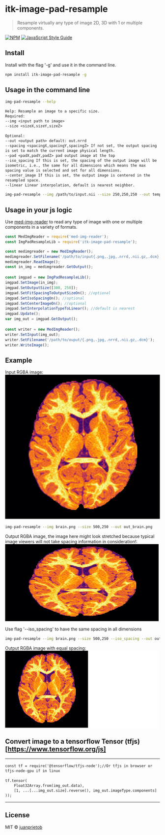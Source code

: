 # itk-image-pad-resample

> Resample virtually any type of image 2D, 3D with 1 or multiple components.

[![NPM](https://img.shields.io/npm/v/itk-image-pad-resample.svg)](https://www.npmjs.com/package/itk-image-pad-resample) [![JavaScript Style Guide](https://img.shields.io/badge/code_style-standard-brightgreen.svg)](https://standardjs.com)

## Install

Install with the flag '-g' and use it in the command line. 

```bash
npm install itk-image-pad-resample -g
```

## Usage in the command line

```bash
img-pad-resample --help
```

```
Help: Resample an image to a specific size.
Required:
--img <input path to image>
--size <sizeX,sizeY,sizeZ>

Optional:
--out <output path> default: out.nrrd
--spacing <spacingX,spacingY,spacingZ> If not set, the output spacing is set to match the current image physical length.
--pad <padX,padY,padZ> pad output image at the top
--iso_spacing If this is set, the spacing of the output image will be isometric, i.e., the same for all dimensions which means the max spacing value is selected and set for all dimensions.
--center_image If this is set, the output image is centered in the resampled space.
--linear Linear interpolation, default is nearest neighbor.
```

```bash
img-pad-resample --img /path/to/input.nii --size 250,250,250 --out temp.nrrd 
```

## Usage in your js logic

Use [med-img-reader](https://www.npmjs.com/package/med-img-reader) to read any type of image with one or multiple
components in a variety of formats. 

```js
const MedImgReader = require('med-img-reader');
const ImgPadResampleLib = require('itk-image-pad-resample');
```

```js
const medimgreader = new MedImgReader();
medimgreader.SetFilename('/path/to/input{.png,.jpg,.nrrd,.nii.gz,.dcm}');
medimgreader.ReadImage();
const in_img = medimgreader.GetOutput();

const imgpad = new ImgPadResampleLib();
imgpad.SetImage(in_img);
imgpad.SetOutputSize([300, 250]);
imgpad.SetFitSpacingToOutputSizeOn(); //optional
imgpad.SetIsoSpacingOn(); //optional 
imgpad.SetCenterImageOn(); //optional
imgpad.SetInterpolationTypeToLinear(); //default is nearest
imgpad.Update();
var img_out = imgpad.GetOutput();

const writer = new MedImgReader();
writer.SetInput(img_out);
writer.SetFilename('/path/to/ouput/{.png,.jpg,.nrrd,.nii.gz,.dcm}');
writer.WriteImage();

```

## Example

Input RGBA image: 
![alt text](https://github.com/juanprietob/itk-image-pad-resample/raw/master/test/brain.png "Brain image with multiple components (RGB)")

```bash
img-pad-resample --img brain.png --size 500,250 --out out_brain.png 
```

Output RGBA image, the image here might look stretched because typical image viewers will not take spacing information in consideration!: 
![alt text](https://github.com/juanprietob/itk-image-pad-resample/raw/master/test/out_brain.png "Image with different spacing")


Use flag '--iso_spacing' to have the same spacing in all dimensions
```bash
img-pad-resample --img brain.png --size 500,250 --iso_spacing --out out_brain_iso.png 
```

Output RGBA image with equal spacing: 
![alt text](https://github.com/juanprietob/itk-image-pad-resample/raw/master/test/out_brain_iso.png "Image with equal spacing")

## Convert image to a tensorflow Tensor (tfjs)[https://www.tensorflow.org/js]

---
	const tf = require('@tensorflow/tfjs-node');//Or tfjs in browser or tfjs-node-gpu if in linux

	tf.tensor(
		Float32Array.from(img_out.data), 
		[1, ...[...img_out.size].reverse(), img_out.imageType.components]
	));
---

## License

MIT © [juanprietob](https://github.com/juanprietob)
